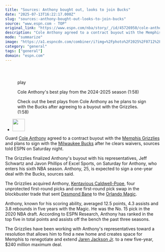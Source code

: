 ```yaml
---
title: "Sources: Anthony bought out, looks to join Bucks"
date: "2025-07-13T16:22:17.000Z"
slug: "sources:-anthony-bought-out-looks-to-join-bucks"
source: "www.espn.com - TOP"
original_link: "https://www.espn.com/nba/story/_/id/45726950/cole-anthony-agrees-buyout-plans-join-bucks"
description: "Cole Anthony agreed to a contract buyout with the Memphis Grizzlies, and the 25-year-old guard plans to sign with the Milwaukee Bucks after he clears waivers, sources told ESPN on Saturday night."
mode: "summarize"
image: "https://a1.espncdn.com/combiner/i?img=%2Fphoto%2F2025%2F0712%2Fr1518287_1296x729_16%2D9.jpg"
category: "general"
tags: ["general"]
domain: "espn.com"
---
```

<div id="readability-page-1" class="page"><section id="article-feed" data-behavior="author_overlay article_header_news_feed_item_meta article_legal_footer"><article data-id="45726950" data-behavior="story_scroll story_progress" data-src="/nba/story/_/id/45726950/cole-anthony-agrees-buyout-plans-join-bucks"><div><header></header><figure data-video="watch,640,360,45726957,whitelist-AU|AR|CF|BJ|FM|AM|MZ|TT|BS|VG|SC|BF|LS|NG|SL|AG|EC|LR|NA|MU|MW|CR|MX|SX|GM|GP|GW|BR|NI|BB|GN|NE|GY|UG|GD|SV|ZM|SN|US|AS|GU|MP|PR|VI|UM|GB|UK|CL|PY|ST|CO|GQ|KE|MH|MQ|NZ|VC|AW|TC|CU|CV|MF|BO|BM|CM|KM|BQ|PW|PA|ZW|SR|JM|UY|PE|AI|BZ|BW|MG|CI|SS|GT|TZ|FJ|CG|BI|GA|GF|MS|VE|TG|GH|LC|ER|RW|ET|ML|AO|SZ|HT|CD|KY|ZA|RE|KN|DO|HN|" data-cerebro-id="687300c2f9cb241c51c4d332" data-title="Cole Anthony's best play from the 2024-2025 season" data-source="espn" data-contributing-partner="wsc"><div><picture><source srcset="https://a.espncdn.com/combiner/i?img=%2Fmedia%2Fmotion%2F2025%2F0712%2F010e7ed143e641a7a6eb97e4eca8640e1250%2F010e7ed143e641a7a6eb97e4eca8640e1250.jpg&amp;w=943&amp;h=530&amp;cquality=80&amp;format=jpg" media="(min-width: 376px)"><source srcset="https://a.espncdn.com/combiner/i?img=%2Fmedia%2Fmotion%2F2025%2F0712%2F010e7ed143e641a7a6eb97e4eca8640e1250%2F010e7ed143e641a7a6eb97e4eca8640e1250.jpg&amp;w=375&amp;cquality=80, https://a.espncdn.com/combiner/i?img=%2Fmedia%2Fmotion%2F2025%2F0712%2F010e7ed143e641a7a6eb97e4eca8640e1250%2F010e7ed143e641a7a6eb97e4eca8640e1250.jpg&amp;w=750&amp;cquality=40&amp;format=jpg 2x" media="(max-width: 375px)"></picture><p><span data-id="45726957">play</span></p></div><figcaption><div><p><span>Cole Anthony's best play from the 2024-2025 season (1:58)</span></p><p>Check out the best plays from Cole Anthony as he plans to sign with the Bucks after agreeing to a buyout with the Grizzlies. (1:58)</p></div></figcaption></figure><div><div><ul><li><p><img src="https://a.espncdn.com/combiner/i?img=/i/columnists/full/charania_shams.png&amp;h=80&amp;w=80&amp;scale=crop" alt="" width="40" height="40"></p></li></ul></div><p>Guard <a data-player-guid="390cbbeb-9761-1174-69a8-831a5b201127" href="https://www.espn.com/nba/player/_/id/4432809/cole-anthony">Cole Anthony</a> agreed to a contract buyout with the <a data-clubhouse-guid="af5d4942-aeb5-2d07-2a8a-f70b54617e51" href="https://www.espn.com/nba/team/_/name/mem/memphis-grizzlies">Memphis Grizzlies</a> and plans to sign with the <a data-clubhouse-guid="f59bbabc-eedb-9ad2-c5dd-9bcd9f450a2f" href="https://www.espn.com/nba/team/_/name/mil/milwaukee-bucks">Milwaukee Bucks</a> after he clears waivers, sources told ESPN on Saturday night.</p><p>The Grizzlies finalized Anthony's buyout with his representatives, Jeff Schwartz and Javon Phillips of Excel Sports, on Saturday for Anthony, who enters his sixth NBA season. Anthony, 25, is expected to sign a one-year deal with the Bucks, sources said.</p><p>The Grizzlies acquired Anthony, <a data-player-guid="171eb159-a032-0148-a7ab-946354f6991a" href="https://www.espn.com/nba/player/_/id/2581018/kentavious-caldwell-pope">Kentavious Caldwell-Pope</a>, four unprotected first-round picks and one first-round pick swap in the blockbuster trade that sent <a data-player-guid="10c8715d-6e1c-40de-59cb-625bf16ebbc7" href="https://www.espn.com/nba/player/_/id/4066320/desmond-bane">Desmond Bane</a> to the <a data-clubhouse-guid="74c23102-8c27-c8e6-ec1b-8a8fd4d42554" href="https://www.espn.com/nba/team/_/name/orl/orlando-magic">Orlando Magic</a>.</p><p>Anthony, known for his scoring ability, averaged 12.5 points, 4.3 assists and 3.8 rebounds in five years with the Magic. He was the No. 15 pick in the 2020 NBA draft. According to ESPN Research, Anthony has ranked in the top five in total points and assists off the bench the past three seasons.</p><p>The Grizzlies have been working with Anthony's representatives toward a resolution that allows him to find a new home and creates space for Memphis to renegotiate and extend <a data-player-guid="dbe0e9e5-0046-c414-000b-f4e629b08f5d" href="https://www.espn.com/nba/player/_/id/4277961/jaren-jackson-jr">Jaren Jackson Jr</a>. to a new five-year, $240 million maximum deal.</p>
</div></div></article></section></div>